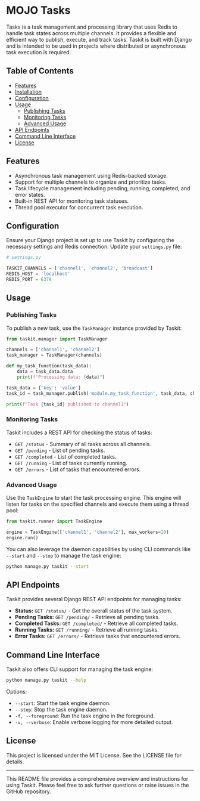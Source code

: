 # MOJO Tasks

Tasks is a task management and processing library that uses Redis to handle task states across multiple channels. It provides a flexible and efficient way to publish, execute, and track tasks. Taskit is built with Django and is intended to be used in projects where distributed or asynchronous task execution is required.

## Table of Contents

- [Features](#features)
- [Installation](#installation)
- [Configuration](#configuration)
- [Usage](#usage)
  - [Publishing Tasks](#publishing-tasks)
  - [Monitoring Tasks](#monitoring-tasks)
  - [Advanced Usage](#advanced-usage)
- [API Endpoints](#api-endpoints)
- [Command Line Interface](#command-line-interface)
- [License](#license)

## Features

- Asynchronous task management using Redis-backed storage.
- Support for multiple channels to organize and prioritize tasks.
- Task lifecycle management including pending, running, completed, and error states.
- Built-in REST API for monitoring task statuses.
- Thread pool executor for concurrent task execution.


## Configuration

Ensure your Django project is set up to use Taskit by configuring the necessary settings and Redis connection. Update your `settings.py` file:

```python
# settings.py

TASKIT_CHANNELS = ['channel1', 'channel2', 'broadcast']
REDIS_HOST = 'localhost'
REDIS_PORT = 6379
```

## Usage

### Publishing Tasks

To publish a new task, use the `TaskManager` instance provided by Taskit:

```python
from taskit.manager import TaskManager

channels = ['channel1', 'channel2']
task_manager = TaskManager(channels)

def my_task_function(task_data):
    data = task_data.data
    print(f"Processing data: {data}")

task_data = {'key': 'value'}
task_id = task_manager.publish('module.my_task_function', task_data, channel='channel1')

print(f"Task {task_id} published to channel1")
```

### Monitoring Tasks

Taskit includes a REST API for checking the status of tasks:

- `GET /status` - Summary of all tasks across all channels.
- `GET /pending` - List of pending tasks.
- `GET /completed` - List of completed tasks.
- `GET /running` - List of tasks currently running.
- `GET /errors` - List of tasks that encountered errors.

### Advanced Usage

Use the `TaskEngine` to start the task processing engine. This engine will listen for tasks on the specified channels and execute them using a thread pool:

```python
from taskit.runner import TaskEngine

engine = TaskEngine(['channel1', 'channel2'], max_workers=10)
engine.run()
```

You can also leverage the daemon capabilities by using CLI commands like `--start` and `--stop` to manage the task engine:

```sh
python manage.py taskit --start
```

## API Endpoints

Taskit provides several Django REST API endpoints for managing tasks:

- **Status:** `GET /status/` - Get the overall status of the task system.
- **Pending Tasks:** `GET /pending/` - Retrieve all pending tasks.
- **Completed Tasks:** `GET /completed/` - Retrieve all completed tasks.
- **Running Tasks:** `GET /running/` - Retrieve all running tasks.
- **Error Tasks:** `GET /errors/` - Retrieve tasks that encountered errors.

## Command Line Interface

Taskit also offers CLI support for managing the task engine:

```sh
python manage.py taskit --help
```

Options:
- `--start`: Start the task engine daemon.
- `--stop`: Stop the task engine daemon.
- `-f, --foreground`: Run the task engine in the foreground.
- `-v, --verbose`: Enable verbose logging for more detailed output.

## License

This project is licensed under the MIT License. See the LICENSE file for details.

---

This README file provides a comprehensive overview and instructions for using Taskit. Please feel free to ask further questions or raise issues in the GitHub repository.
